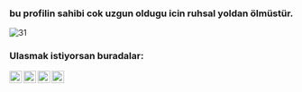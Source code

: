 ### bu profilin sahibi cok uzgun oldugu icin ruhsal yoldan ölmüstür.

![31](https://pbs.twimg.com/profile_banners/1077801215222792192/1617578811/600x200)

### Ulasmak istiyorsan buradalar:

[<img align="left" alt="ciddi | Twitch" width="22px" src="https://cdn.jsdelivr.net/npm/simple-icons@v3/icons/twitch.svg" />][website]
[<img align="left" alt="ciddi | Spotify" width="22px" src="https://cdn.jsdelivr.net/npm/simple-icons@v3/icons/spotify.svg" />][youtube]
[<img align="left" alt="ciddi | Twitter" width="22px" src="https://cdn.jsdelivr.net/npm/simple-icons@v3/icons/twitter.svg" />][twitter]
[<img align="left" alt="ciddi | Discord" width="22px" src="https://cdn.jsdelivr.net/npm/simple-icons@v3/icons/discord.svg" />][instagram]

[twitter]: https://twitter.com/taneciddi
[youtube]: https://sptfy.com/tanec
[instagram]: https://discord.com/users/272071349340602370
[website]: https://www.twitch.tv/taneciddi
